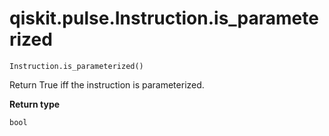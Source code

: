 # qiskit.pulse.Instruction.is\_parameterized

`Instruction.is_parameterized()`

Return True iff the instruction is parameterized.

**Return type**

`bool`
